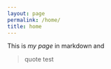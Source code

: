 ```yaml
---
layout: page
permalink: /home/
title: home
---
```


This is *my page* in markdown and 

> quote test